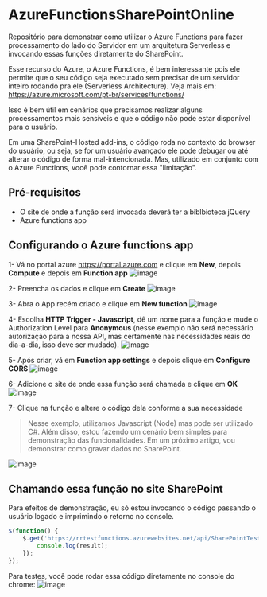 # AzureFunctionsSharePointOnline
Repositório para demonstrar como utilizar o Azure Functions para fazer processamento do lado do Servidor em um arquitetura Serverless e invocando essas funções diretamente do SharePoint.

Esse recurso do Azure, o Azure Functions, é bem interessante pois ele permite que o seu código seja executado sem precisar de um servidor inteiro rodando pra ele (Serverless Architecture). Veja mais em: https://azure.microsoft.com/pt-br/services/functions/

Isso é bem útil em cenários que precisamos realizar alguns processamentos mais sensíveis e que o código não pode estar disponível para o usuário.

Em uma SharePoint-Hosted add-ins, o código roda no contexto do browser do usuário, ou seja, se for um usuário avançado ele pode debugar ou até alterar o código de forma mal-intencionada. Mas, utilizado em conjunto com o Azure Functions, você pode contornar essa "limitação".

## Pré-requisitos
- O site de onde a função será invocada deverá ter a biblbioteca jQuery
- Azure functions app

## Configurando o Azure functions app
1- Vá no portal azure https://portal.azure.com e clique em **New**, depois **Compute** e depois em **Function app**
![image](https://cloud.githubusercontent.com/assets/12012898/22021524/0536ce0e-dca5-11e6-8e86-257c4775646b.png)

2- Preencha os dados e clique em **Create**
![image](https://cloud.githubusercontent.com/assets/12012898/22021585/46f448c6-dca5-11e6-927f-a0dda5947aff.png)

3- Abra o App recém criado e clique em **New function**
![image](https://cloud.githubusercontent.com/assets/12012898/22021630/7b0a592a-dca5-11e6-8c3e-6bf9161ac464.png)

4- Escolha **HTTP Trigger - Javascript**, dê um nome para a função e mude o Authorization Level para **Anonymous** (nesse exemplo não será necessário autorização para a nossa API, mas certamente nas necessidades reais do dia-a-dia, isso deve ser mudado).
![image](https://cloud.githubusercontent.com/assets/12012898/22021682/b34600aa-dca5-11e6-8cd8-a9a2777a6389.png)

5- Após criar, vá em **Function app settings** e depois clique em **Configure CORS**
![image](https://cloud.githubusercontent.com/assets/12012898/22021754/10e7ef8e-dca6-11e6-8819-44dc8258fcd8.png)

6- Adicione o site de onde essa função será chamada e clique em **OK**
![image](https://cloud.githubusercontent.com/assets/12012898/22021778/2e8a2e6c-dca6-11e6-9ab8-f8533ce82df5.png)

7- Clique na função e altere o código dela conforme a sua necessidade
> Nesse exemplo, utilizamos Javascript (Node) mas pode ser utilizado C#. Além disso, estou fazendo um cenário bem simples para demonstração das funcionalidades. Em um próximo artigo, vou demonstrar como gravar dados no SharePoint.

![image](https://cloud.githubusercontent.com/assets/12012898/22021808/56ef3c9e-dca6-11e6-8826-afbaf779abfc.png)

## Chamando essa função no site SharePoint
Para efeitos de demonstração, eu só estou invocando o código passando o usuário logado e imprimindo o retorno no console.
```javascript
$(function() {
	$.get('https://rrtestfunctions.azurewebsites.net/api/SharePointTest?name='+_spPageContextInfo.userLoginName, function(result) { 
		console.log(result); 
	});
});
```

Para testes, você pode rodar essa código diretamente no console do chrome:
![image](https://cloud.githubusercontent.com/assets/12012898/22022184/06c8069a-dca8-11e6-978b-7214b71041e5.png)
